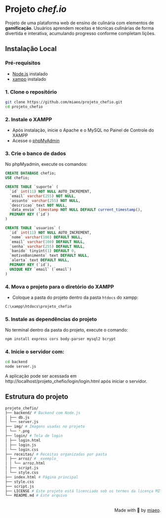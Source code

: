 # Projeto _chef.io_

Projeto de uma plataforma web de ensino de culinária com elementos de **gamificação**. Usuários aprendem receitas e técnicas culinárias de forma divertida e interativa, acumulando progresso conforme completam lições.

## Instalação Local
### Pré-requisitos
- [Node.js](https://nodejs.org/) instalado
- [xampp](https://www.apachefriends.org/pt_br/index.html) instalado

### 1. Clone o repositório

```bash
git clone https://github.com/miaeo/projeto_chefio.git
cd projeto_chefio
```

### 2. Instale o XAMPP
* Após instalação, inicie o Apache e o MySQL no Painel de Controle do XAMPP
* Acesse o [phpMyAdmin](http://localhost/phpmyadmin)

### 3. Crie o banco de dados
No phpMyadmin, execute os comandos:
```sql
CREATE DATABASE chefio;
USE chefio;

CREATE TABLE `suporte` (
  `id` int(11) NOT NULL AUTO_INCREMENT,
  `email` varchar(255) NOT NULL,
  `assunto` varchar(255) NOT NULL,
  `descricao` text NOT NULL,
  `data_envio` timestamp NOT NULL DEFAULT current_timestamp(),
  PRIMARY KEY (`id`)
)

CREATE TABLE `usuarios` (
  `id` int(11) NOT NULL AUTO_INCREMENT,
  `nome` varchar(100) DEFAULT NULL,
  `email` varchar(100) DEFAULT NULL,
  `senha` varchar(255) DEFAULT NULL,
  `banido` tinyint(1) DEFAULT 0,
  `motivoBanimento` text DEFAULT NULL,
  `alerta` text DEFAULT NULL,
  PRIMARY KEY (`id`),
  UNIQUE KEY `email` (`email`)
)
```

### 4. Mova o projeto para o diretório do XAMPP
* Coloque a pasta do projeto dentro da pasta `htdocs` do xampp:
```bash
C:\xampp\htdocs\projeto_chefio
```

### 5. Instale as dependências do projeto
No terminal dentro da pasta do projeto, execute o comando:
```bash
npm install express cors body-parser mysql2 bcrypt
```

### 4. Inicie o servidor com:
```bash
cd backend
node server.js
```

A aplicação pode ser acessada em http://localhost/projeto_chefio/login/login.html após iniciar o servidor.

## Estrutura do projeto
```bash
projeto_chefio/
├── backend/ # Backend com Node.js
│ ├── db.js
│ └── server.js
├── img/ # Imagens usadas no projeto
│ └── *.png
├── login/ # Tela de login
│ ├── login.html
│ ├── login.js
│ └── login.css
├── receitas/ # Receitas organizadas por pasta
│ ├── arroz/ # _exemplo_
│ │ └── arroz.html
│ ├── script.js
│ └── style.css
├── index.html # Página principal
├── style.css 
├── script.js
├── LICENSE # Este projeto está licenciado sob os termos da licença MIT
└── README.md # Este arquivo
```
<br>
<div align="right">Made with 💜 by <a href="https://github.com/miaeo">miaeo</a>.</div>
